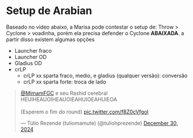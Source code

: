 # Setup de Arabian

Baseado no video abaixo, a Marisa pode contestar o setup de: Throw > Cyclone > voadinha, porém ela precisa defender o Cyclone **ABAIXADA**. a partir disso existem algumas opções
- Launcher fraco
- Launcher OD
- Gladius OD
- crLP
    - crLP xx sparta fraco, medio, e gladius (qualquer versão): conversão
    - crLP xx sparta forte: troca de lado

<blockquote class="twitter-tweet" data-media-max-width="560"><p lang="und" dir="ltr"><a href="https://twitter.com/MimamFGC?ref_src=twsrc%5Etfw">@MimamFGC</a> e seu Rashid cerebral HEUIHEAUOIHEAUOIEAHUIOEAHUIEOA<br><br>(Esperem o fim do round) <a href="https://t.co/f8Z0cVfgoI">pic.twitter.com/f8Z0cVfgoI</a></p>&mdash; Túlio Rezende (tuliomamute) (@tuliohprezende) <a href="https://twitter.com/tuliohprezende/status/1873792607836660183?ref_src=twsrc%5Etfw">December 30, 2024</a></blockquote> <script async src="https://platform.twitter.com/widgets.js" charset="utf-8"></script>